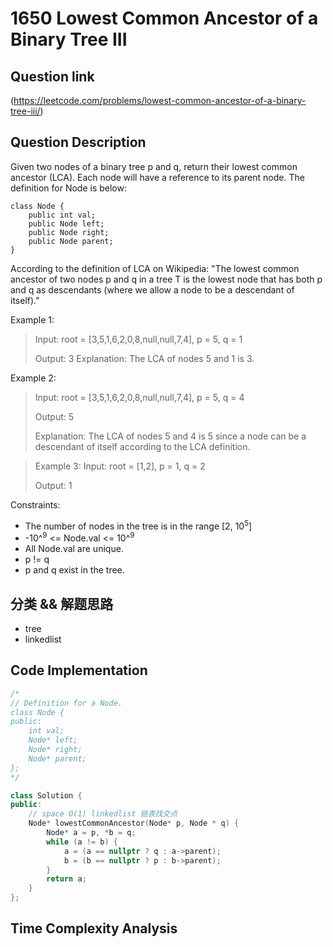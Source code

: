 # 1650 Lowest Common Ancestor of a Binary Tree III

## Question link
(https://leetcode.com/problems/lowest-common-ancestor-of-a-binary-tree-iii/)

## Question Description
Given two nodes of a binary tree p and q, return their lowest common ancestor (LCA).
Each node will have a reference to its parent node. The definition for Node is below:
```
class Node {
    public int val;
    public Node left;
    public Node right;
    public Node parent;
}
```

According to the definition of LCA on Wikipedia: "The lowest common ancestor of two nodes p and q in a tree T is the lowest node that has both p and q as descendants (where we allow a node to be a descendant of itself)."

Example 1:
> Input: root = [3,5,1,6,2,0,8,null,null,7,4], p = 5, q = 1
>
> Output: 3
> Explanation: The LCA of nodes 5 and 1 is 3.

Example 2:
> Input: root = [3,5,1,6,2,0,8,null,null,7,4], p = 5, q = 4
>
> Output: 5
>
> Explanation: The LCA of nodes 5 and 4 is 5 since a node can be a descendant of itself according to the LCA definition.

> Example 3:
> Input: root = [1,2], p = 1, q = 2
>
> Output: 1

Constraints:
- The number of nodes in the tree is in the range [2, 10<sup>5</sup>]
- -10^<sup>9</sup> <= Node.val <= 10^<sup>9</sup> 
- All Node.val are unique.
- p != q
- p and q exist in the tree.

## 分类 && 解题思路
- tree
- linkedlist

## Code Implementation
```c++
/*
// Definition for a Node.
class Node {
public:
    int val;
    Node* left;
    Node* right;
    Node* parent;
};
*/

class Solution {
public:
    // space O(1) linkedlist 链表找交点
    Node* lowestCommonAncestor(Node* p, Node * q) {
        Node* a = p, *b = q;
        while (a != b) {
            a = (a == nullptr ? q : a->parent);
            b = (b == nullptr ? p : b->parent);
        }
        return a;
    }
};
```

## Time Complexity Analysis
